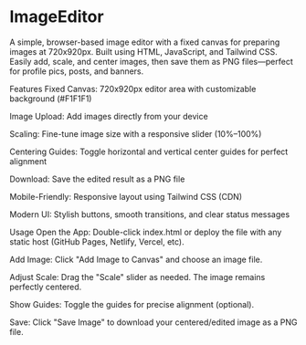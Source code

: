 # ImageEditor
A simple, browser-based image editor with a fixed canvas for preparing images at 720x920px. Built using HTML, JavaScript, and Tailwind CSS. Easily add, scale, and center images, then save them as PNG files—perfect for profile pics, posts, and banners.

Features
Fixed Canvas: 720x920px editor area with customizable background (#F1F1F1)

Image Upload: Add images directly from your device

Scaling: Fine-tune image size with a responsive slider (10%–100%)

Centering Guides: Toggle horizontal and vertical center guides for perfect alignment

Download: Save the edited result as a PNG file

Mobile-Friendly: Responsive layout using Tailwind CSS (CDN)

Modern UI: Stylish buttons, smooth transitions, and clear status messages

Usage
Open the App: Double-click index.html or deploy the file with any static host (GitHub Pages, Netlify, Vercel, etc).

Add Image: Click "Add Image to Canvas" and choose an image file.

Adjust Scale: Drag the "Scale" slider as needed. The image remains perfectly centered.

Show Guides: Toggle the guides for precise alignment (optional).

Save: Click "Save Image" to download your centered/edited image as a PNG file.
